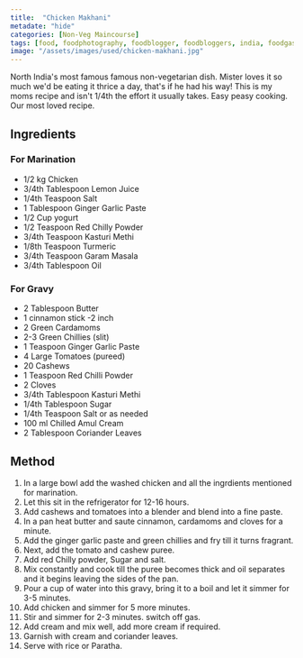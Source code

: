 ```yaml
---
title:  "Chicken Makhani"
metadate: "hide"
categories: [Non-Veg Maincourse]
tags: [food, foodphotography, foodblogger, foodbloggers, india, foodgasm, indianfood, love, foodcoma, foodporn,indiancooking, indianrecipe, foodlovers, indianfood, indianfoodbloggers, foodiesofinstagram, foodlove, indian, indiancouple, eatlocal, eathealthy, eatwell, desifood, trending, tasty, taste, yummyinmytummy, foodie, instafood, instafoodie, foodstagram, instagood, passionatepaprika, foodblog, easy, indian, recipe, mothersrecipe, cooking, easycooking, easyrecipe, simple, simplefood ]
image: "/assets/images/used/chicken-makhani.jpg"
---
```


North India's most famous famous non-vegetarian dish. Mister loves it so much we'd be eating it thrice a day, that's if he had his way! This is my moms recipe and isn't 1/4th the effort it usually takes. Easy peasy cooking. Our most loved recipe. 

## Ingredients

### For Marination

- 1/2 kg Chicken
- 3/4th Tablespoon Lemon Juice
- 1/4th Teaspoon Salt
- 1 Tablespoon Ginger Garlic Paste
- 1/2 Cup yogurt
- 1/2 Teaspoon Red Chilly Powder
- 3/4th Teaspoon Kasturi Methi
- 1/8th Teaspoon Turmeric
- 3/4th Teaspoon Garam Masala
- 3/4th Tablespoon Oil

### For Gravy

- 2 Tablespoon Butter
- 1 cinnamon stick -2 inch
- 2 Green Cardamoms
- 2-3 Green Chillies (slit)
- 1 Teaspoon Ginger Garlic Paste
- 4 Large Tomatoes (pureed)
- 20 Cashews
- 1 Teaspoon Red Chilli Powder
- 2 Cloves
- 3/4th Tablespoon Kasturi Methi
- 1/4th Tablespoon Sugar
- 1/4th Teaspoon Salt or as needed
- 100 ml Chilled Amul Cream
- 2 Tablespoon Coriander Leaves 

## Method

1. In a large bowl add the washed chicken and all the ingrdients mentioned for marination. 
2. Let this sit in the refrigerator for 12-16 hours. 
3. Add cashews and tomatoes into a blender and blend into a fine paste. 
4. In a pan heat butter and saute cinnamon, cardamoms and cloves for a minute. 
5. Add the ginger garlic paste and green chillies and fry till it turns fragrant.
6. Next, add the tomato and cashew puree.
7. Add red Chilly powder, Sugar and salt.
8. Mix constantly and cook till the puree becomes thick and oil separates and it begins leaving the sides of the pan. 
9. Pour a cup of water into this gravy, bring it to a boil and let it simmer for 3-5 minutes. 
10. Add chicken and simmer for 5 more minutes.
11.  Stir and simmer for 2-3 minutes. switch off gas.
12. Add cream and mix well, add more cream if required.
13. Garnish with cream and coriander leaves. 
14. Serve with rice or Paratha. 


